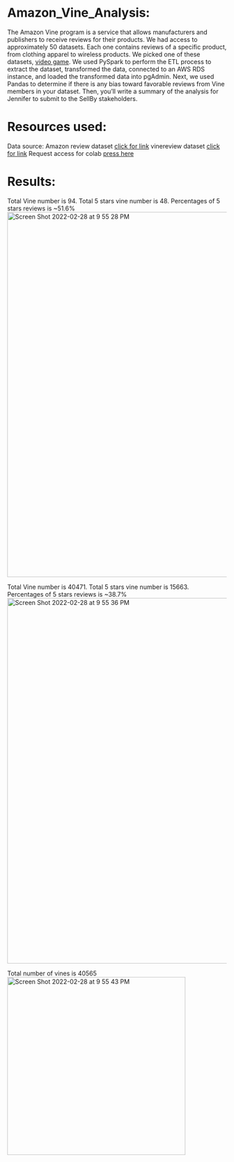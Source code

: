 # Amazon_Vine_Analysis:
The Amazon Vine program is a service that allows manufacturers and publishers to receive reviews for their products. We had access to approximately 50 datasets. Each one contains reviews of a specific product, from clothing apparel to wireless products. We picked  one of these datasets, [video game](https://s3.amazonaws.com/amazon-reviews-pds/tsv/amazon_reviews_us_Video_Games_v1_00.tsv.gz). We used PySpark to perform the ETL process to extract the dataset, transformed the data, connected to an AWS RDS instance, and loaded the transformed data into pgAdmin. Next, we used Pandas to determine if there is any bias toward favorable reviews from Vine members in your dataset. Then, you’ll write a summary of the analysis for Jennifer to submit to the SellBy stakeholders.



# Resources used:
Data source: Amazon review dataset [click for link](https://s3.amazonaws.com/amazon-reviews-pds/tsv/amazon_reviews_us_Video_Games_v1_00.tsv.gz)
             vinereview dataset [click for link](https://s3.amazonaws.com/amazon-reviews-pds/tsv/amazon_reviews_us_Video_Games_v1_00.tsv.gz)
              Request access for colab [press here](https://colab.research.google.com/drive/1zCawHjfxMX8GqfMJXr8vOLFrQWOYDuxd?usp=sharing)
              
# Results:
Total Vine number is 94.
Total 5 stars vine number is 48.
Percentages of 5 stars reviews is ~51.6%
<img width="839" alt="Screen Shot 2022-02-28 at 9 55 28 PM" src="https://user-images.githubusercontent.com/91306158/156113413-9bd3200b-6f6f-4094-a5ed-06ed1cc18d43.png">

Total Vine number is 40471.
Total 5 stars vine number is 15663.
Percentages of 5 stars reviews is ~38.7%
<img width="840" alt="Screen Shot 2022-02-28 at 9 55 36 PM" src="https://user-images.githubusercontent.com/91306158/156113580-53c64cb1-0529-4253-a3c1-41b825546154.png">

Total number of vines is 40565
<img width="409" alt="Screen Shot 2022-02-28 at 9 55 43 PM" src="https://user-images.githubusercontent.com/91306158/156113784-940d5b2f-01aa-4f5d-9904-27bf5a25c523.png">
